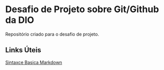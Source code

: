 # Desafio de Projeto sobre Git/Github da DIO
Repositório criado para o desafio de projeto.

## Links Úteis
[Sintaxce Basica Markdown](http://www.markdownguide.org/basic-syntax/)
